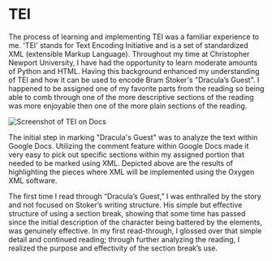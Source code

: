  # TEI
 
The process of learning and implementing TEI was a familiar experience to me. 'TEI' stands for Text Encoding Initiative and is a set of standardized XML (extensible Markup Language). Throughout my time at Christopher Newport University, I have had the opportunity to learn moderate amounts of Python and HTML. Having this background enhanced my understanding of TEI and how it can be used to encode Bram Stoker's "Dracula’s Guest". I happened to be assigned one of my favorite parts from the reading so being able to comb through one of the more descriptive sections of the reading was more enjoyable then one of the more plain sections of the reading.

![Screenshot of TEI on Docs](https://Mmart04.github.io/BlogMart/images/TEI-docs.png)

The initial step in marking "Dracula's Guest" was to analyze the text within Google Docs. Utilizing the comment feature within Google Docs made it very easy to pick out specific sections within my assigned portion that needed to be marked using XML. Depicted above are the results of highlighting the pieces where XML will be implemented using the Oxygen XML software. 

The first time I read through “Dracula’s Guest,” I was enthralled by the story and not focused on Stoker’s writing structure. His simple but effective structure of using a section break, showing that some time has passed since the initial description of the character being battered by the elements, was genuinely effective. In my first read-through, I glossed over that simple detail and continued reading; through further analyzing the reading, I realized the purpose and effectivity of the section break’s use.

